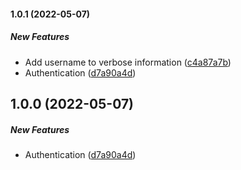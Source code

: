 #### 1.0.1 (2022-05-07)

##### New Features

*  Add username to verbose information ([c4a87a7b](https://github.com/tecnual/nestjs-auth/commit/c4a87a7bd65e60ad4e67dfea3c93eb1d25d3a1dc))
*  Authentication ([d7a90a4d](https://github.com/tecnual/nestjs-auth/commit/d7a90a4d0870ea72c108583db9c598942b7eaa9e))

## 1.0.0 (2022-05-07)

##### New Features

*  Authentication ([d7a90a4d](https://github.com/tecnual/nestjs-auth/commit/d7a90a4d0870ea72c108583db9c598942b7eaa9e))

